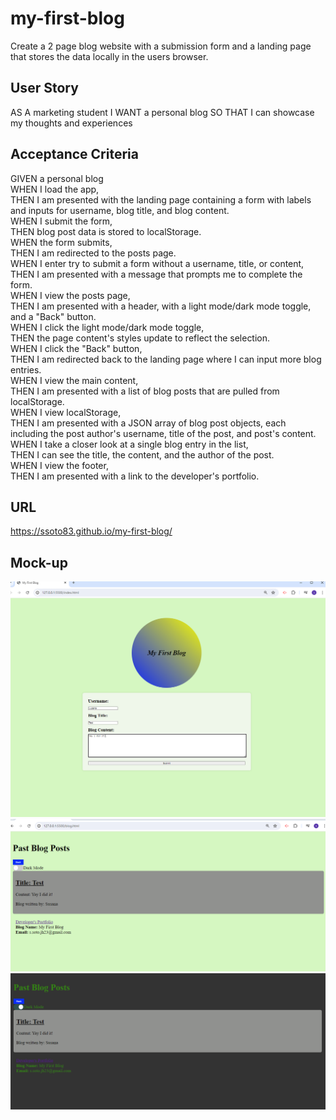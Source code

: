 # my-first-blog
Create a 2 page blog website with a submission form and a landing page that stores the data locally in the users browser.

## User Story
AS A marketing student
I WANT a personal blog
SO THAT I can showcase my thoughts and experiences

## Acceptance Criteria
GIVEN a personal blog       
WHEN I load the app,        
THEN I am presented with the landing page containing a form with labels and inputs for username, blog title, and blog content.      
WHEN I submit the form,     
THEN blog post data is stored to localStorage.      
WHEN the form submits,      
THEN I am redirected to the posts page.     
WHEN I enter try to submit a form without a username, title, or content,        
THEN I am presented with a message that prompts me to complete the form.        
WHEN I view the posts page,     
THEN I am presented with a header, with a light mode/dark mode toggle, and a "Back" button.     
WHEN I click the light mode/dark mode toggle,       
THEN the page content's styles update to reflect the selection.     
WHEN I click the "Back" button,     
THEN I am redirected back to the landing page where I can input more blog entries.      
WHEN I view the main content,       
THEN I am presented with a list of blog posts that are pulled from localStorage.        
WHEN I view localStorage,       
THEN I am presented with a JSON array of blog post objects, each including the post author's username, title of the post, and post's content.       
WHEN I take a closer look at a single blog entry in the list,       
THEN I can see the title, the content, and the author of the post.      
WHEN I view the footer,     
THEN I am presented with a link to the developer's portfolio.       

## URL
https://ssoto83.github.io/my-first-blog/



## Mock-up
![Alt text](./assets/Form.page.png)
![Alt text](./assets/Past.blogs.png)
![Alt text](./assets/Dark.mode.png)
